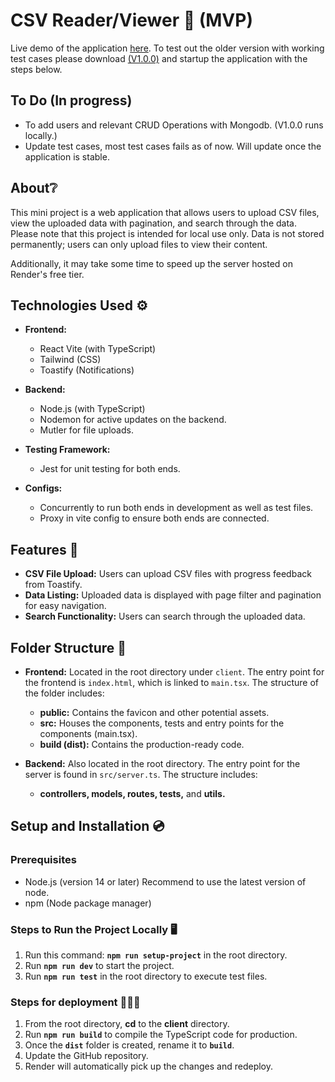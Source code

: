 # CSV Reader/Viewer 📄 (MVP)

Live demo of the application [here](https://excel-reader-wqmc.onrender.com/signin).
To test out the older version with working test cases please download [(V1.0.0)](https://github.com/Jedrek1996/ExcelReader/releases/tag/v1.0.0) and startup the application with the steps below.

## To Do (In progress)
-  To add users and relevant CRUD Operations with Mongodb. (V1.0.0 runs locally.)
-  Update test cases, most test cases fails as of now. Will update once the application is stable.

## About❔

This mini project is a web application that allows users to upload CSV files, view the uploaded data with pagination, and search through the data. Please note that this project is intended for local use only. Data is not stored permanently; users can only upload files to view their content.

Additionally, it may take some time to speed up the server hosted on Render's free tier.

## Technologies Used ⚙️

- **Frontend:** 
  - React Vite (with TypeScript)
  - Tailwind (CSS)
  - Toastify (Notifications)

- **Backend:** 
  - Node.js (with TypeScript)
  - Nodemon for active updates on the backend.
  - Mutler for file uploads.

- **Testing Framework:** 
  - Jest for unit testing for both ends.

- **Configs:** 
  - Concurrently to run both ends in development as well as test files.
  - Proxy in vite config to ensure both ends are connected.

## Features 🔎

- **CSV File Upload:** Users can upload CSV files with progress feedback from Toastify.
- **Data Listing:** Uploaded data is displayed with page filter and pagination for easy navigation.
- **Search Functionality:** Users can search through the uploaded data.

## Folder Structure 📂

- **Frontend:** Located in the root directory under `client`. The entry point for the frontend is `index.html`, which is linked to `main.tsx`.
The structure of the folder includes:
  - **public:** Contains the favicon and other potential assets.
  - **src:** Houses the components, tests and entry points for the components (main.tsx).
  - **build (dist):** Contains the production-ready code.

- **Backend:** Also located in the root directory. The entry point for the server is found in `src/server.ts`. The structure includes:
  - **controllers, models, routes, tests,** and **utils.**


## Setup and Installation 💿
### Prerequisites

- Node.js (version 14 or later) Recommend to use the latest version of node.
- npm (Node package manager)

### Steps to Run the Project Locally 🖥️

1. Run this command: **`npm run setup-project`** in the root directory.
2. Run **`npm run dev`** to start the project.
3. Run **`npm run test`** in the root directory to execute test files.

### Steps for deployment 👨🏻‍💻

1. From the root directory, **cd** to the **client** directory.
2. Run **`npm run build`** to compile the TypeScript code for production.
3. Once the **`dist`** folder is created, rename it to **`build`**.
4. Update the GitHub repository.
5. Render will automatically pick up the changes and redeploy.
